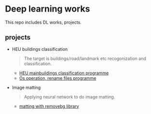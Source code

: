 # Deep learning works

This repo includes DL works, projects. 

## projects

- HEU buildings classification

  > The target is buildings/road/landmark etc recogonization and classification. 

  - [HEU mainbuildings classification programme](https://github.com/MorganWoods/Deep_Learning/blob/master/1_HEUbuilding/1_code/wmhcode.py)
  - [Os operation, rename files programme](https://github.com/MorganWoods/Deep_Learning/blob/master/1_HEUbuilding/preprocessing.py)

- Image matting
  > Applying neural network to do image matting.
  
  - [matting with removebg library](https://github.com/MorganWoods/Deep_Learning/blob/master/2_Image_matting/removebg.py)

